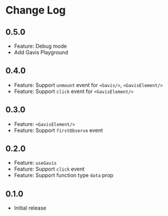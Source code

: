 # Change Log

## 0.5.0

- Feature: Debug mode
- Add Gavis Playground

## 0.4.0

- Feature: Support `unmount` event for `<Gavis/>`, `<GavisElement/>`
- Feature: Support `click` event for `<GavisElement/>`

## 0.3.0

- Feature: `<GavisElement/>`
- Feature: Support `firstObserve` event

## 0.2.0

- Feature: `useGavis`
- Feature: Support `click` event
- Feature: Support function type `data` prop

## 0.1.0

- Initial release

